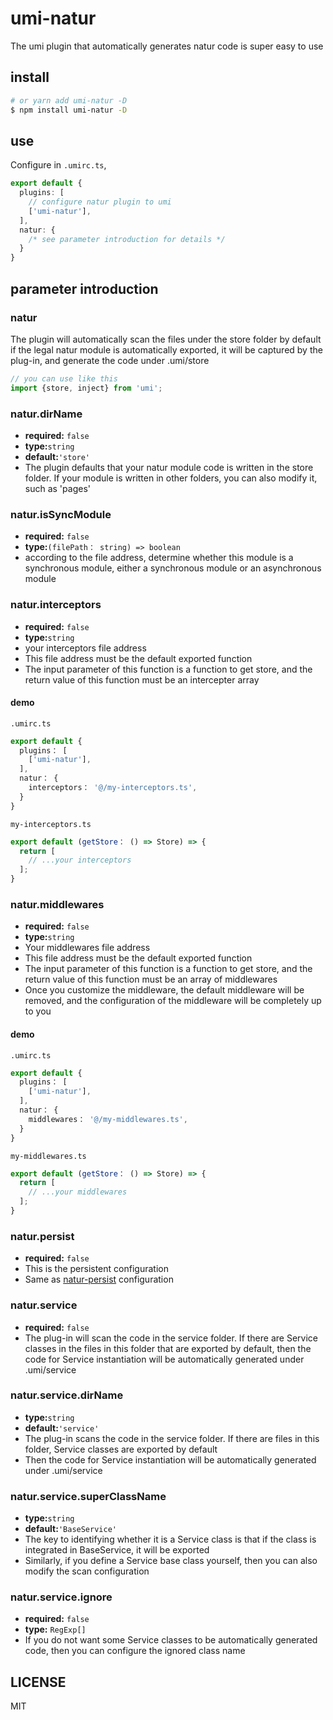 # umi-natur

The umi plugin that automatically generates natur code is super easy to use

## install

```bash
# or yarn add umi-natur -D
$ npm install umi-natur -D
```

## use

Configure in `.umirc.ts`,

```ts
export default {
  plugins: [
    // configure natur plugin to umi
    ['umi-natur'],
  ],
  natur: {
    /* see parameter introduction for details */
  }
}
```

## parameter introduction

### natur

The plugin will automatically scan the files under the store folder by default
if the legal natur module is automatically exported, it will be captured by the plug-in,
and generate the code under .umi/store

```ts
// you can use like this
import {store, inject} from 'umi';
```

### natur.dirName

- **required:** `false`
- **type:**`string`
- **default:**`'store'`
- The plugin defaults that your natur module code is written in the store folder. If your module is written in other folders, you can also modify it, such as 'pages'


### natur.isSyncModule
- **required:** `false`
- **type:**`(filePath： string) => boolean`
- according to the file address, determine whether this module is a synchronous module, either a synchronous module or an asynchronous module


### natur.interceptors
- **required:** `false`
- **type:**`string`
- your interceptors file address
- This file address must be the default exported function
- The input parameter of this function is a function to get store, and the return value of this function must be an intercepter array


#### demo

`.umirc.ts`
```ts
export default {
  plugins： [
    ['umi-natur'],
  ],
  natur： {
    interceptors： '@/my-interceptors.ts',
  }
}
```

`my-interceptors.ts`
```ts
export default (getStore： () => Store) => {
  return [
    // ...your interceptors
  ];
}
```

### natur.middlewares
- **required:** `false`
- **type:**`string`
- Your middlewares file address
- This file address must be the default exported function
- The input parameter of this function is a function to get store, and the return value of this function must be an array of middlewares
- Once you customize the middleware, the default middleware will be removed, and the configuration of the middleware will be completely up to you



#### demo

`.umirc.ts`
```ts
export default {
  plugins： [
    ['umi-natur'],
  ],
  natur： {
    middlewares： '@/my-middlewares.ts',
  }
}
```

`my-middlewares.ts`
```ts
export default (getStore： () => Store) => {
  return [
    // ...your middlewares
  ];
}
```

### natur.persist

- **required:** `false`
- This is the persistent configuration
- Same as [natur-persist](/natur-persist) configuration

### natur.service

- **required:** `false`
- The plug-in will scan the code in the service folder. If there are Service classes in the files in this folder that are exported by default, then the code for Service instantiation will be automatically generated under .umi/service

### natur.service.dirName

- **type:**`string`
- **default:**`'service'`
- The plug-in scans the code in the service folder. If there are files in this folder, Service classes are exported by default
- Then the code for Service instantiation will be automatically generated under .umi/service

### natur.service.superClassName

- **type:**`string`
- **default:**`'BaseService'`
- The key to identifying whether it is a Service class is that if the class is integrated in BaseService, it will be exported
- Similarly, if you define a Service base class yourself, then you can also modify the scan configuration

### natur.service.ignore

- **required:** `false`
- **type:** `RegExp[]`
- If you do not want some Service classes to be automatically generated code, then you can configure the ignored class name


## LICENSE

MIT
